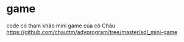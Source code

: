 # game
code có tham khảo mini game của cô Châu
https://github.com/chauttm/advprogram/tree/master/sdl_mini-game
